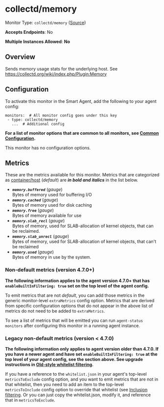 
<!--- Generated by to-integrations-repo script in Smart Agent repo, DO NOT MODIFY HERE --->
<!--- GENERATED BY gomplate from scripts/docs/templates/monitor-page.md.tmpl --->

# collectd/memory

Monitor Type: `collectd/memory` ([Source](https://github.com/signalfx/signalfx-agent/tree/master/pkg/monitors/collectd/memory))

**Accepts Endpoints**: No

**Multiple Instances Allowed**: **No**

## Overview

Sends memory usage stats for the underlying host.
See https://collectd.org/wiki/index.php/Plugin:Memory


## Configuration

To activate this monitor in the Smart Agent, add the following to your
agent config:

```
monitors:  # All monitor config goes under this key
 - type: collectd/memory
   ...  # Additional config
```

**For a list of monitor options that are common to all monitors, see [Common
Configuration](../monitor-config.html#common-configuration).**


This monitor has no configuration options.
## Metrics

These are the metrics available for this monitor.
Metrics that are categorized as
[container/host](https://docs.signalfx.com/en/latest/admin-guide/usage.html#about-custom-bundled-and-high-resolution-metrics)
(*default*) are ***in bold and italics*** in the list below.


 - ***`memory.buffered`*** (*gauge*)<br>    Bytes of memory used for buffering I/O
 - ***`memory.cached`*** (*gauge*)<br>    Bytes of memory used for disk caching
 - ***`memory.free`*** (*gauge*)<br>    Bytes of memory available for use
 - ***`memory.slab_recl`*** (*gauge*)<br>    Bytes of memory, used for SLAB-allocation of kernel objects, that can be reclaimed.
 - ***`memory.slab_unrecl`*** (*gauge*)<br>    Bytes of memory, used for SLAB-allocation of kernel objects, that can't be reclaimed
 - ***`memory.used`*** (*gauge*)<br>    Bytes of memory in use by the system.

### Non-default metrics (version 4.7.0+)

**The following information applies to the agent version 4.7.0+ that has
`enableBuiltInFiltering: true` set on the top level of the agent config.**

To emit metrics that are not _default_, you can add those metrics in the
generic monitor-level `extraMetrics` config option.  Metrics that are derived
from specific configuration options that do not appear in the above list of
metrics do not need to be added to `extraMetrics`.

To see a list of metrics that will be emitted you can run `agent-status
monitors` after configuring this monitor in a running agent instance.

### Legacy non-default metrics (version < 4.7.0)

**The following information only applies to agent version older than 4.7.0. If
you have a newer agent and have set `enableBuiltInFiltering: true` at the top
level of your agent config, see the section above. See upgrade instructions in
[Old-style whitelist filtering](../legacy-filtering.html#old-style-whitelist-filtering).**

If you have a reference to the `whitelist.json` in your agent's top-level
`metricsToExclude` config option, and you want to emit metrics that are not in
that whitelist, then you need to add an item to the top-level
`metricsToInclude` config option to override that whitelist (see [Inclusion
filtering](../legacy-filtering.html#inclusion-filtering).  Or you can just
copy the whitelist.json, modify it, and reference that in `metricsToExclude`.



